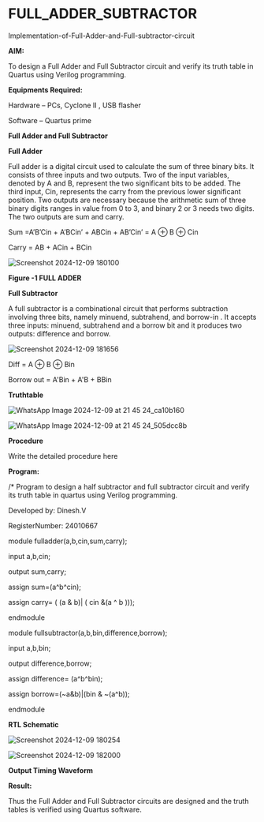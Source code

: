 # FULL_ADDER_SUBTRACTOR

Implementation-of-Full-Adder-and-Full-subtractor-circuit

**AIM:**

To design a Full Adder and Full Subtractor circuit and verify its truth table in Quartus using Verilog programming.

**Equipments Required:**

Hardware – PCs, Cyclone II , USB flasher

Software – Quartus prime

**Full Adder and Full Subtractor**

**Full Adder**

Full adder is a digital circuit used to calculate the sum of three binary bits. It consists of three inputs and two outputs. Two of the input variables, denoted by A and B, represent the two significant bits to be added. The third input, Cin, represents the carry from the previous lower significant position. Two outputs are necessary because the arithmetic sum of three binary digits ranges in value from 0 to 3, and binary 2 or 3 needs two digits. The two outputs are sum and carry.

Sum =A’B’Cin + A’BCin’ + ABCin + AB’Cin’ = A ⊕ B ⊕ Cin 

Carry = AB + ACin + BCin

![Screenshot 2024-12-09 180100](https://github.com/user-attachments/assets/eecccdf2-a415-43c5-95d8-36d6498fc10d)


**Figure -1 FULL ADDER**

**Full Subtractor**

A full subtractor is a combinational circuit that performs subtraction involving three bits, namely minuend, subtrahend, and borrow-in . It accepts three inputs: minuend, subtrahend and a borrow bit and it produces two outputs: difference and borrow.

![Screenshot 2024-12-09 181656](https://github.com/user-attachments/assets/c060e829-6542-4b4f-89af-d5addf7e57fa)

Diff = A ⊕ B ⊕ Bin 

Borrow out = A'Bin + A'B + BBin

**Truthtable**

![WhatsApp Image 2024-12-09 at 21 45 24_ca10b160](https://github.com/user-attachments/assets/03d9aed7-26ce-492f-b11b-ded85904dfe7)

![WhatsApp Image 2024-12-09 at 21 45 24_505dcc8b](https://github.com/user-attachments/assets/e0b9ad46-38a3-498f-9601-b728dd9f4f0f)

**Procedure**

Write the detailed procedure here

**Program:**

/* Program to design a half subtractor and full subtractor circuit and verify its truth table in quartus using Verilog programming. 


Developed by: Dinesh.V

RegisterNumber: 24010667

module fulladder(a,b,cin,sum,carry);

input a,b,cin;

output sum,carry;

assign sum=(a^b^cin);

assign carry= ( (a & b)| ( cin &(a ^ b )));

endmodule

module fullsubtractor(a,b,bin,difference,borrow);

input a,b,bin;

output difference,borrow;

assign difference= (a^b^bin);

assign borrow=(~a&b)|(bin & ~(a^b));

endmodule

**RTL Schematic**

![Screenshot 2024-12-09 180254](https://github.com/user-attachments/assets/3fe55514-3d1f-445a-be4b-36f7462932d4)

![Screenshot 2024-12-09 182000](https://github.com/user-attachments/assets/ae373a24-c0a9-487c-9f45-d181fe650c47)

**Output Timing Waveform**

**Result:**

Thus the Full Adder and Full Subtractor circuits are designed and the truth tables is verified using Quartus software.



